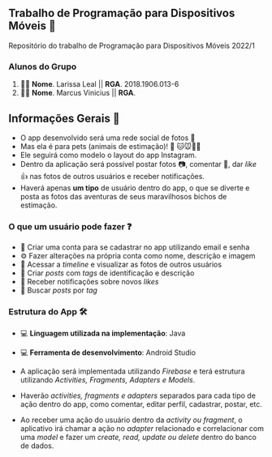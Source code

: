
## Trabalho de Programação para Dispositivos Móveis 📲
Repositório do trabalho de Programação para Dispositivos Móveis 2022/1

### Alunos do Grupo
1. 👩‍💻 **Nome**. Larissa Leal || **RGA**. 2018.1906.013-6
2. 👨‍💻 **Nome**. Marcus Vinicius || **RGA**.

## Informações Gerais 📄

- O app desenvolvido será uma rede social de fotos 📸 
- Mas ela é para pets (animais de estimação)! 🐶 🐱🐭🐹🐷
- Ele seguirá como modelo o layout do app Instagram.
- Dentro da aplicação será possível postar fotos 📷, comentar 💬, dar _like_ 👍 nas fotos de outros usuários e receber notificações.
- Haverá apenas **um tipo** de usuário dentro do app, o que se diverte e posta as fotos das aventuras de seus maravilhosos bichos de estimação.

###  O que um usuário pode fazer ❓

 - 📱 Criar uma conta para se cadastrar no app utilizando email e senha
- ⚙ Fazer alterações na própria conta como nome, descrição e imagem
- 📲 Acessar a _timeline_ e visualizar as fotos de outros usuários
- 📸 Criar _posts_ com _tags_ de identificação e descrição
- 💬 Receber notificações sobre novos _likes_
- 🔎 Buscar _posts_ por _tag_

### Estrutura do App 🛠

- 💻 **Linguagem utilizada na implementação**: Java
- 💻 **Ferramenta de desenvolvimento**: Android Studio
 
 - A aplicação será implementada utilizando _Firebase_ e terá estrutura utilizando _Activities, Fragments, Adapters e Models_.
 - Haverão _activities, fragments e adapters_ separados para cada tipo de ação dentro do app, como comentar, editar perfil, cadastrar, postar, etc.
-  Ao receber uma ação do usuário dentro da _activity ou fragment_, o aplicativo irá chamar a ação no _adapter_ relacionado e correlacionar com uma _model_ e fazer um _create, read, update ou delete_ dentro do banco de dados.
